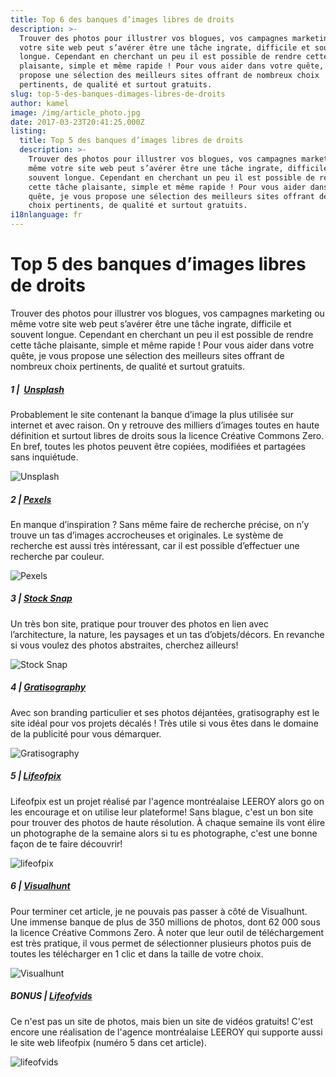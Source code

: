 ```yaml
---
title: Top 6 des banques d’images libres de droits
description: >-
  Trouver des photos pour illustrer vos blogues, vos campagnes marketing ou même
  votre site web peut s’avérer être une tâche ingrate, difficile et souvent
  longue. Cependant en cherchant un peu il est possible de rendre cette tâche
  plaisante, simple et même rapide ! Pour vous aider dans votre quête, je vous
  propose une sélection des meilleurs sites offrant de nombreux choix
  pertinents, de qualité et surtout gratuits.
slug: top-5-des-banques-dimages-libres-de-droits
author: kamel
image: /img/article_photo.jpg
date: 2017-03-23T20:41:25.000Z
listing:
  title: Top 5 des banques d’images libres de droits
  description: >-
    Trouver des photos pour illustrer vos blogues, vos campagnes marketing ou
    même votre site web peut s’avérer être une tâche ingrate, difficile et
    souvent longue. Cependant en cherchant un peu il est possible de rendre
    cette tâche plaisante, simple et même rapide ! Pour vous aider dans votre
    quête, je vous propose une sélection des meilleurs sites offrant de nombreux
    choix pertinents, de qualité et surtout gratuits.
i18nlanguage: fr
---
```

# Top 5 des banques d’images libres de droits

Trouver des photos pour illustrer vos blogues, vos campagnes marketing ou même votre site web peut s’avérer être une tâche ingrate, difficile et souvent longue. Cependant en cherchant un peu il est possible de rendre cette tâche plaisante, simple et même rapide ! Pour vous aider dans votre quête, je vous propose une sélection des meilleurs sites offrant de nombreux choix pertinents, de qualité et surtout gratuits.

##### 1 |  <a href="https://unsplash.com/" target="_blank">Unsplash</a>

Probablement le site contenant la banque d’image la plus utilisée sur internet et avec raison. On y retrouve des milliers d’images toutes en haute définition et surtout libres de droits sous la licence Créative Commons Zero. En bref, toutes les photos peuvent être copiées, modifiées et partagées sans inquiétude.

![Unsplash](/img/unsplash-1.jpg)

##### 2 | <a href="https://www.pexels.com/" target="_blank">Pexels</a>

En manque d’inspiration ? Sans même faire de recherche précise, on n’y trouve un tas d’images accrocheuses et originales. Le système de recherche est aussi très intéressant, car il est possible d’effectuer une recherche par couleur.

![Pexels](/img/pexels-1.jpg)

##### 3 | <a href="https://stocksnap.io/" target="_blank">Stock Snap</a>

Un très bon site, pratique pour trouver des photos en lien avec l’architecture, la nature, les paysages et un tas d’objets/décors. En revanche si vous voulez des photos abstraites, cherchez ailleurs!

![Stock Snap](/img/stocksnap-1.jpg)

##### 4 | <a href="http://gratisography.com/" target="_blank">Gratisography</a>

Avec son branding particulier et ses photos déjantées, gratisography est le site idéal pour vos projets décalés ! Très utile si vous êtes dans le domaine de la publicité pour vous démarquer.

![Gratisography](/img/gratisography-1.jpg)

##### 5 | <a href="https://www.lifeofpix.com/" target="_blank">Lifeofpix</a>

Lifeofpix est un projet réalisé par l'agence montréalaise LEEROY alors go on les encourage et on utilise leur plateforme! Sans blague, c'est un bon site pour trouver des photos de haute résolution. À chaque semaine ils vont élire un photographe de la semaine alors si tu es photographe, c'est une bonne façon de te faire découvrir! 

![](/img/lifeofpix.jpg "lifeofpix")

##### 6 | <a href="https://visualhunt.com/" target="_blank">Visualhunt</a>

Pour terminer cet article, je ne pouvais pas passer à côté de Visualhunt. Une immense banque de plus de 350 millions de photos, dont 62 000 sous la licence Créative Commons Zero. À noter que leur outil de téléchargement est très pratique, il vous permet de sélectionner plusieurs photos puis de toutes les télécharger en 1 clic et dans la taille de votre choix.

![Visualhunt](/img/visualhunt-1.jpg)

##### BONUS | <a href="https://www.lifeofvids.com/" target="_blank">Lifeofvids</a>

Ce n'est pas un site de photos, mais bien un site de vidéos gratuits! C'est encore une réalisation de l'agence montréalaise LEEROY qui supporte aussi le site web lifeofpix (numéro 5 dans cet article).

![](/img/lifeofvids.jpg "lifeofvids")
